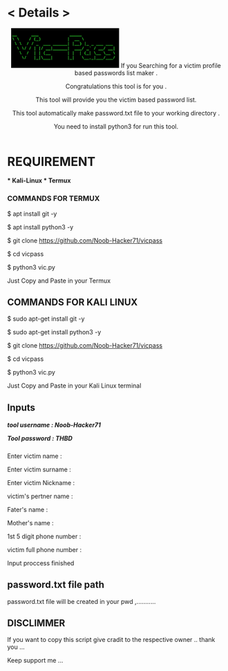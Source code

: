 <html>
<h1> < Details > </h1>
<header>
<img width="250" heigth="250" src="vic.jpg.jpg">
If you Searching for a victim profile based passwords list maker .

Congratulations this tool is for you .

This tool will provide you the victim based password list.

This tool automatically make password.txt file to your working directory .

You need to install python3 for run this tool.

</header>
<body>

 <h1>REQUIREMENT </h1>
 <b>
* Kali-Linux
* Termux
</b>
 
 
 <h3>COMMANDS FOR TERMUX</h3>
 <p>
 $ apt install git -y
 
 $ apt install python3 -y
 
 $ git clone https://github.com/Noob-Hacker71/vicpass
 
 $ cd vicpass
 
 $ python3 vic.py 
 
 Just Copy and Paste in your Termux </p>
 
## COMMANDS FOR KALI LINUX

 $ sudo apt-get install git -y 
 
 $ sudo apt-get install python3 -y 
 
 $ git clone https://github.com/Noob-Hacker71/vicpass
 
 $ cd vicpass
 
 $ python3 vic.py 
 
 Just Copy and Paste in your Kali Linux terminal


<h2>Inputs</h2>

<h5>
tool username : Noob-Hacker71

Tool password : THBD
</h5>

 Enter victim name :

 Enter victim surname :
 
 
 Enter victim Nickname :


 victim's pertner name :


 Fater's name :
 
 Mother's name :

 1st 5 digit phone number :

 victim full phone number :
  
  Input proccess finished 
  
 ## password.txt file path
  
  password.txt file will be created in your pwd ,...........
  
  ## DISCLIMMER 
  
  If you want to copy this script give cradit to the respective owner .. thank you ...
  
  
  
   Keep support me ...
</body>
</html>
